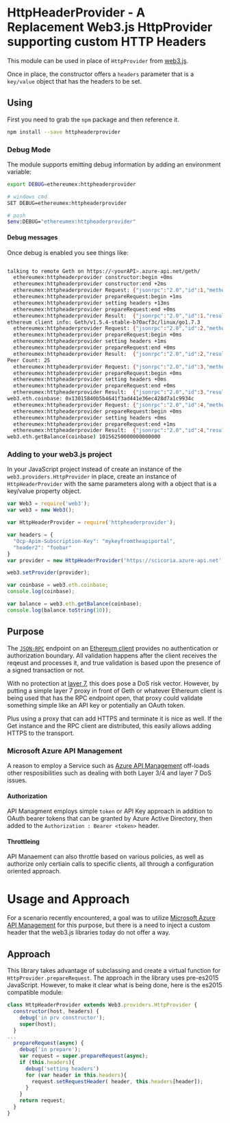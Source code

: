 # HttpHeaderProvider - A Replacement Web3.js HttpProvider supporting custom HTTP Headers
This module can be used in place of `HttpProvider` from [web3.js](https://github.com/ethereum/web3.js/).

Once in place, the constructor offers a `headers` parameter that is a `key/value` object that has the headers to be set.

## Using

First you need to grab the `npm` package and then reference it.

```bash
npm install --save httpheaderprovider

```

### Debug Mode
The module supports emitting debug information by adding an environment variable:

```bash
export DEBUG=ethereumex:httpheaderprovider

# windows cmd
SET DEBUG=ethereumex:httpheaderprovider

# posh
$env:DEBUG="ethereumex:httpheaderprovider"

```

#### Debug messages
Once debug is enabled you see things like:

```bash

talking to remote Geth on https://<yourAPI>.azure-api.net/geth/
  ethereumex:httpheaderprovider constructor:begin +0ms
  ethereumex:httpheaderprovider constructor:end +2ms
  ethereumex:httpheaderprovider Request: {"jsonrpc":"2.0","id":1,"method":"web3_clientVersion","params":[]} +1ms
  ethereumex:httpheaderprovider prepareRequest:begin +1ms
  ethereumex:httpheaderprovider setting headers +13ms
  ethereumex:httpheaderprovider prepareRequest:end +0ms
  ethereumex:httpheaderprovider Result:  {"jsonrpc":"2.0","id":1,"result":"Geth/v1.5.4-stable-b70acf3c/linux/go1.7.3"} +371ms
ethereum client info: Geth/v1.5.4-stable-b70acf3c/linux/go1.7.3
  ethereumex:httpheaderprovider Request: {"jsonrpc":"2.0","id":2,"method":"net_peerCount","params":[]} +1ms
  ethereumex:httpheaderprovider prepareRequest:begin +0ms
  ethereumex:httpheaderprovider setting headers +1ms
  ethereumex:httpheaderprovider prepareRequest:end +0ms
  ethereumex:httpheaderprovider Result:  {"jsonrpc":"2.0","id":2,"result":"0x19"} +249ms
Peer Count: 25
  ethereumex:httpheaderprovider Request: {"jsonrpc":"2.0","id":3,"method":"eth_coinbase","params":[]} +3ms
  ethereumex:httpheaderprovider prepareRequest:begin +0ms
  ethereumex:httpheaderprovider setting headers +0ms
  ethereumex:httpheaderprovider prepareRequest:end +0ms
  ethereumex:httpheaderprovider Result:  {"jsonrpc":"2.0","id":3,"result":"0x13015840b5b4641f3ad441e36ec428d7a1c9934c"} +431ms
web3.eth.coinbase: 0x13015840b5b4641f3ad441e36ec428d7a1c9934c
  ethereumex:httpheaderprovider Request: {"jsonrpc":"2.0","id":4,"method":"eth_getBalance","params":["0x13015840b5b4641f3ad441e36ec428d7a1c9934c","latest"]} +2ms
  ethereumex:httpheaderprovider prepareRequest:begin +0ms
  ethereumex:httpheaderprovider setting headers +0ms
  ethereumex:httpheaderprovider prepareRequest:end +1ms
  ethereumex:httpheaderprovider Result:  {"jsonrpc":"2.0","id":4,"result":"0x8cf23f909c0fa000"} +277ms
web3.eth.getBalance(coinbase) 10156250000000000000

```


### Adding to your web3.js project
In your JavaScript project instead of create an instance of the `web3.providers.HttpProvider` in place, create an instance of `HttpHeaderProvider` with the same parameters along with a object that is a key/value property object.

```javascript
var Web3 = require('web3');
var web3 = new Web3();

var HttpHeaderProvider = require('httpheaderprovider');

var headers = {
  "Ocp-Apim-Subscription-Key": "mykeyfromtheapiportal",
  "header2": "foobar"
}
var provider = new HttpHeaderProvider('https://scicoria.azure-api.net', headers);

web3.setProvider(provider);

var coinbase = web3.eth.coinbase;
console.log(coinbase);

var balance = web3.eth.getBalance(coinbase);
console.log(balance.toString(10));
```

## Purpose
The [`JSON-RPC`](https://github.com/ethereum/wiki/wiki/JSON-RPC) endpoint on an [Ethereum client](https://geth.ethereum.org) provides no authentication or authorization boundary. All validation happens after the client receives the reqeust and processes it, and true validation is based upon the presence of a signed transaction or not.

With no protection at [layer 7](https://www.nginx.com/resources/glossary/layer-7-load-balancing/), this does pose a DoS risk vector. However, by putting a simple layer 7 proxy in front of Geth or whatever Ethereum client is being used that has the RPC endpoint open, that proxy could validate something simple like an API key or potentially an OAuth token.

Plus using a proxy that can add HTTPS and terminate it is nice as well. If the Get instance and the RPC client are distributed, this easily allows adding HTTPS to the transport.

### Microsoft Azure API Management
A reason to employ a Service such as [Azure API Management](https://azure.microsoft.com/en-us/services/api-management/) off-loads other resposibilities such as dealing with both Layer 3/4 and layer 7 DoS issues. 

#### Authorization
API Managment employs simple `token` or API Key approach in addition to OAuth bearer tokens that can be granted by Azure Active Directory, then added to the `Authorization : Bearer <token>` header.
#### Throttleing
API Manaement can also throttle based on various policies, as well as authorize only certiain calls to specific clients, all through a configuration oriented approach.

# Usage and Approach

For a scenario recently encountered, a goal was to utilize [Microsoft Azure API Management](https://azure.microsoft.com/en-us/services/api-management/) for this purpose, but there is a need to inject a custom header that the web3.js libraries today do not offer a way.

## Approach

This library takes advantage of subclassing and create a virtual function for `HttpProvider.prepareRequest`. The approach in the library uses pre-es2015 JavaScript. However, to make it clear what is being done, here is the es2015 compatible module:

```javascript
class HttpHeaderProvider extends Web3.providers.HttpProvider {
  constructor(host, headers) {
    debug('in prv constructor');
    super(host);
  }
...
  prepareRequest(async) {
    debug('in prepare');
    var request = super.prepareRequest(async);
    if (this.headers){
      debug('setting headers')
      for (var header in this.headers){
        request.setRequestHeader( header, this.headers[header]);
      }
    }
    return request;
  }
}
```

